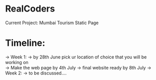 # RealCoders
Current Project: Mumbai Tourism Static Page

# Timeline:
-> Week 1:
-> by 28th June pick ur location of choice that you will be working on  
-> Make the web page by 4th July
-> final website ready by 8th July
-> Week 2:
-> to be discussed....

